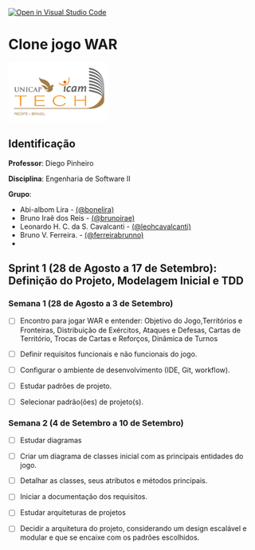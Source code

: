 [![Open in Visual Studio Code](https://classroom.github.com/assets/open-in-vscode-718a45dd9cf7e7f842a935f5ebbe5719a5e09af4491e668f4dbf3b35d5cca122.svg)](https://classroom.github.com/online_ide?assignment_repo_id=11586913&assignment_repo_type=AssignmentRepo)
# Clone jogo WAR
<img src="assets/images/Unicap_Icam_Tech-01.png" alt="drawing" width="200"/>

## Identificação
**Professor**: Diego Pinheiro

**Disciplina**: Engenharia de Software II

**Grupo**: 
* Abi-albom Lira - [(@bonelira)](https://github.com/bonelira)
* Bruno Iraê dos Reis - [(@brunoirae)](https://github.com/BrunoIrae)
* Leonardo H. C. da S. Cavalcanti - [(@leohcavalcanti)](https://github.com/leohcavalcanti)
* Bruno V. Ferreira. - [(@ferreirabrunno)](https://github.com/ferreirabrunno)
* 

## Sprint 1 (28 de Agosto a 17 de Setembro): Definição do Projeto, Modelagem Inicial e TDD

### Semana 1 (28 de Agosto a 3 de Setembro)
- [ ] Encontro para jogar WAR e entender: Objetivo do Jogo,Territórios e Fronteiras, Distribuição de Exércitos, Ataques e Defesas, Cartas de Território, Trocas de Cartas e Reforços, Dinâmica de Turnos 
- [ ] Definir requisitos funcionais e não funcionais do jogo.
- [ ] Configurar o ambiente de desenvolvimento (IDE, Git, workflow).
- [ ] Estudar padrões de projeto.
- [ ] Selecionar padrão(ões) de projeto(s).


### Semana 2 (4 de Setembro a 10 de Setembro)
- [ ] Estudar diagramas
- [ ] Criar um diagrama de classes inicial com as principais entidades do jogo.
- [ ] Detalhar as classes, seus atributos e métodos principais.
- [ ] Iniciar a documentação dos requisitos.
- [ ] Estudar arquiteturas de projetos
- [ ] Decidir a arquitetura do projeto, considerando um design escalável e modular e que se encaixe com os padrões escolhidos.



